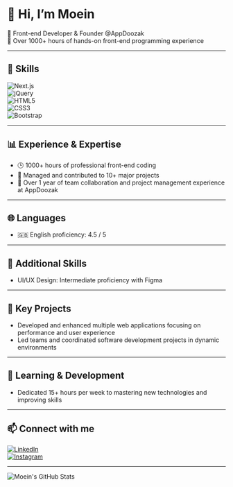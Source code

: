 # 👋 Hi, I’m Moein  
🎯 Front-end Developer & Founder @AppDoozak  
📅 Over 1000+ hours of hands-on front-end programming experience  

---

## 🧰 Skills  
![Next.js](https://img.shields.io/badge/Next.js-000000?style=flat-square&logo=next.js&logoColor=white)  
![jQuery](https://img.shields.io/badge/jQuery-0769AD?style=flat-square&logo=jquery&logoColor=white)  
![HTML5](https://img.shields.io/badge/HTML5-E34F26?style=flat-square&logo=html5&logoColor=white)  
![CSS3](https://img.shields.io/badge/CSS3-1572B6?style=flat-square&logo=css3&logoColor=white)  
![Bootstrap](https://img.shields.io/badge/Bootstrap-7952B3?style=flat-square&logo=bootstrap&logoColor=white)  

---

## 📊 Experience & Expertise  
- 🕒 1000+ hours of professional front-end coding  
- 📁 Managed and contributed to 10+ major projects  
- 👥 Over 1 year of team collaboration and project management experience at AppDoozak  

---

## 🌐 Languages  
- 🇬🇧 English proficiency: 4.5 / 5  

---

## 🎨 Additional Skills  
- UI/UX Design: Intermediate proficiency with Figma  

---

## 🚀 Key Projects  
- Developed and enhanced multiple web applications focusing on performance and user experience  
- Led teams and coordinated software development projects in dynamic environments  

---

## 📅 Learning & Development  
- Dedicated 15+ hours per week to mastering new technologies and improving skills  

---

## 📫 Connect with me  
[![LinkedIn](https://img.shields.io/badge/LinkedIn-0077B5?style=flat-square&logo=linkedin&logoColor=white)](https://www.linkedin.com/in/yourusername)  
[![Instagram](https://img.shields.io/badge/Instagram-E4405F?style=flat-square&logo=instagram&logoColor=white)](https://www.instagram.com/yourusername)  

---

![Moein's GitHub Stats](https://github-readme-stats.vercel.app/api?username=moein&show_icons=true&hide_title=true&count_private=true&theme=radical)  
